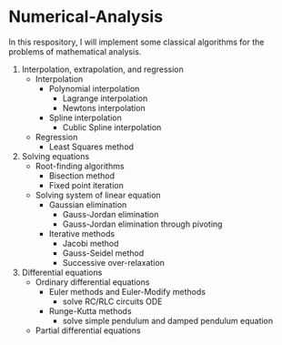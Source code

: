# Numerical-Analysis
In this respository, I will implement some classical algorithms for the problems of mathematical analysis. 

1. Interpolation, extrapolation, and regression
    - Interpolation
        - Polynomial interpolation
            - Lagrange interpolation
            - Newtons interpolation
        - Spline interpolation
            - Cublic Spline interpolation
    - Regression
        - Least Squares method
2. Solving equations
    - Root-finding algorithms
        - Bisection method
        - Fixed point iteration
    - Solving system of linear equation
        - Gaussian elimination
            - Gauss-Jordan elimination
            - Gauss-Jordan elimination through pivoting
        - Iterative methods
            - Jacobi method
            - Gauss-Seidel method
            - Successive over-relaxation
3. Differential equations
    - Ordinary differential equations
        - Euler methods and Euler-Modify methods
            - solve RC/RLC circuits ODE
        - Runge-Kutta methods
            - solve simple pendulum and damped pendulum equation
    - Partial differential equations
